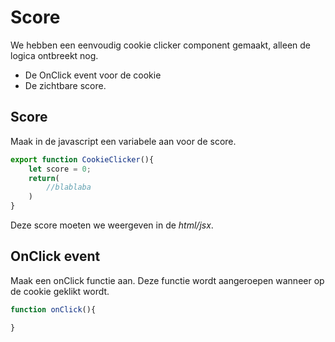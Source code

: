 # Score
We hebben een eenvoudig cookie clicker component gemaakt, alleen de logica ontbreekt nog.
* De OnClick event voor de cookie
* De zichtbare score.

## Score
Maak in de javascript een variabele aan voor de score.
```js
export function CookieClicker(){
    let score = 0;
    return(
        //blablaba
    )
}
```
Deze score moeten we weergeven in de *html/jsx*.
## OnClick event
Maak een onClick functie aan. Deze functie wordt aangeroepen wanneer op de cookie geklikt wordt. 
```js
function onClick(){

}
```
